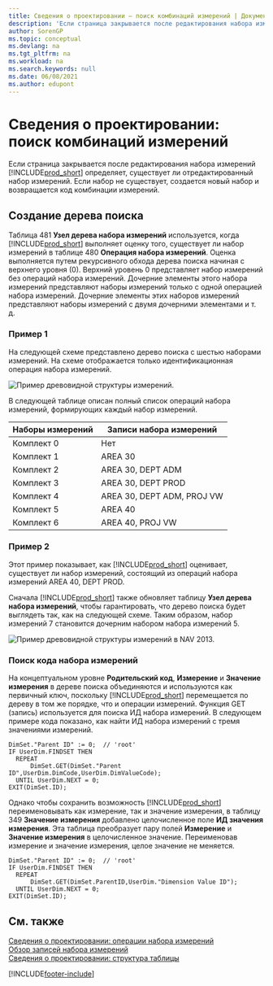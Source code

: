 ```yaml
---
title: Сведения о проектировании — поиск комбинаций измерений | Документация Майкрософт
description: 'Если страница закрывается после редактирования набора измерений Business Central определяет, существует ли отредактированный набор измерений. Если набор не существует, создается новый набор и возвращается код комбинации измерений.'
author: SorenGP
ms.topic: conceptual
ms.devlang: na
ms.tgt_pltfrm: na
ms.workload: na
ms.search.keywords: null
ms.date: 06/08/2021
ms.author: edupont
---
```

# <a name="design-details-searching-for-dimension-combinations" />Сведения о проектировании: поиск комбинаций измерений
Если страница закрывается после редактирования набора измерений [!INCLUDE[prod_short](includes/prod_short.md)] определяет, существует ли отредактированный набор измерений. Если набор не существует, создается новый набор и возвращается код комбинации измерений.  

## <a name="building-search-tree" />Создание дерева поиска
 Таблица 481 **Узел дерева набора измерений** используется, когда [!INCLUDE[prod_short](includes/prod_short.md)] выполняет оценку того, существует ли набор измерений в таблице 480 **Операция набора измерений**. Оценка выполняется путем рекурсивного обхода дерева поиска начиная с верхнего уровня (0). Верхний уровень 0 представляет набор измерений без операций набора измерений. Дочерние элементы этого набора измерений представляют наборы измерений только с одной операцией набора измерений. Дочерние элементы этих наборов измерений представляют наборы измерений с двумя дочерними элементами и т. д.  

### <a name="example-1" />Пример 1
 На следующей схеме представлено дерево поиска с шестью наборами измерений. На схеме отображается только идентификационная операция набора измерений.  

 ![Пример древовидной структуры измерений.](media/nav2013_dimension_tree.png "Пример древовидной структуры измерений")  

 В следующей таблице описан полный список операций набора измерений, формирующих каждый набор измерений.  

|Наборы измерений|Записи набора измерений|  
|--------------------|---------------------------|  
|Комплект 0|Нет|  
|Комплект 1|AREA 30|  
|Комплект 2|AREA 30, DEPT ADM|  
|Комплект 3|AREA 30, DEPT PROD|  
|Комплект 4|AREA 30, DEPT ADM, PROJ VW|  
|Комплект 5|AREA 40|  
|Комплект 6|AREA 40, PROJ VW|  

### <a name="example-2" />Пример 2
 Этот пример показывает, как [!INCLUDE[prod_short](includes/prod_short.md)] оценивает, существует ли набор измерений, состоящий из операций набора измерений AREA 40, DEPT PROD.  

 Сначала [!INCLUDE[prod_short](includes/prod_short.md)] также обновляет таблицу **Узел дерева набора измерений**, чтобы гарантировать, что дерево поиска будет выглядеть так, как на следующей схеме. Таким образом, набор измерений 7 становится дочерним набором набора измерений 5.  

 ![Пример древовидной структуры измерений в NAV 2013.](media/nav2013_dimension_tree_example2.png "Пример древовидной структуры измерений в NAV 2013")  

### <a name="finding-dimension-set-id" />Поиск кода набора измерений
 На концептуальном уровне **Родительский код**, **Измерение** и **Значение измерения** в дереве поиска объединяются и используются как первичный ключ, поскольку [!INCLUDE[prod_short](includes/prod_short.md)] перемещается по дереву в том же порядке, что и операции измерений. Функция GET (запись) используется для поиска ИД набора измерений. В следующем примере кода показано, как найти ИД набора измерений с тремя значениями измерений.  

```  
DimSet."Parent ID" := 0;  // 'root'  
IF UserDim.FINDSET THEN  
  REPEAT  
      DimSet.GET(DimSet."Parent ID",UserDim.DimCode,UserDim.DimValueCode);  
  UNTIL UserDim.NEXT = 0;  
EXIT(DimSet.ID);  

```  

Однако чтобы сохранить возможность [!INCLUDE[prod_short](includes/prod_short.md)] переименовывать как измерение, так и значение измерения, в таблицу 349 **Значение измерения** добавлено целочисленное поле **ИД значения измерения**. Эта таблица преобразует пару полей **Измерение** и **Значение измерения** в целочисленное значение. Переименовав измерение и значение измерения, целое значение не меняется.  

```  
DimSet."Parent ID" := 0;  // 'root'  
IF UserDim.FINDSET THEN  
  REPEAT  
      DimSet.GET(DimSet.ParentID,UserDim."Dimension Value ID");  
  UNTIL UserDim.NEXT = 0;  
EXIT(DimSet.ID);  

```  

## <a name="see-also" />См. также
    
 [Сведения о проектировании: операции набора измерений](/dynamics365/business-central/design-details-dimension-set-entries-overview)   
 [Обзор записей набора измерений](design-details-dimension-set-entries-overview.md)   
 [Сведения о проектировании: структура таблицы](design-details-table-structure.md)   
 


[!INCLUDE[footer-include](includes/footer-banner.md)]
